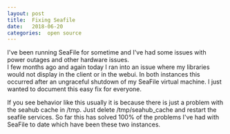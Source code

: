```yaml
---
layout:	post
title:  Fixing Seafile
date:	2018-06-20
categories:  open source
---
```


I've been running SeaFile for sometime and I've had some issues with power outages and other hardware issues.  
I few months ago and again today I ran into an issue where my libraries would not display in the client or in the webui.  In both instances this occurred after an ungraceful shutdown of my SeaFile virtual machine.  I just wanted to document this easy fix for everyone.

If you see behavior like this usually it is because there is just a problem with the seahub cache in /tmp.  Just delete /tmp/seahub_cache and restart the seafile services.  So far this has solved 100% of the problems I've had with SeaFile to date which have been these two instances.


 
